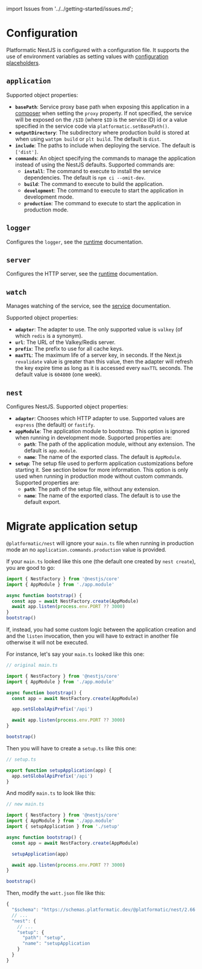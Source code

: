 import Issues from '../../getting-started/issues.md';

# Configuration

Platformatic NestJS is configured with a configuration file. It supports the use
of environment variables as setting values with [configuration placeholders](#configuration-placeholders).

## `application`

Supported object properties:

- **`basePath`**: Service proxy base path when exposing this application in a [composer](../composer/configuration.md) when setting the `proxy` property. If not specified, the service will be exposed on the `/$ID` (where `$ID` is the service ID) id or a value specified in the service code via `platformatic.setBasePath()`.
- **`outputDirectory`**: The subdirectory where production build is stored at when using `wattpm build` or `plt build`. The default is `dist`.
- **`include`**: The paths to include when deploying the service. The default is `['dist']`.
- **`commands`**: An object specifying the commands to manage the application instead of using the NestJS defaults. Supported commands are:
  - **`install`**: The command to execute to install the service dependencies. The default is `npm ci --omit-dev`.
  - **`build`**: The command to execute to build the application.
  - **`development`**: The command to execute to start the application in development mode.
  - **`production`**: The command to execute to start the application in production mode.

## `logger`

Configures the `logger`, see the [runtime](../runtime/configuration.md#logger) documentation.

## `server`

Configures the HTTP server, see the [runtime](../runtime/configuration.md#server) documentation.

## `watch`

Manages watching of the service, see the [service](../service/configuration.md#watch) documentation.

Supported object properties:

- **`adapter`**: The adapter to use. The only supported value is `valkey` (of which `redis` is a synonym).
- **`url`**: The URL of the Valkey/Redis server.
- **`prefix`**: The prefix to use for all cache keys.
- **`maxTTL`**: The maximum life of a server key, in seconds. If the Next.js `revalidate` value is greater than this value, then
  the adapter will refresh the key expire time as long as it is accessed every `maxTTL` seconds. The default value is `604800` (one week).

## `nest`

Configures NestJS. Supported object properties:

- **`adapter`**: Chooses which HTTP adapter to use. Supported values are `express` (the default) or `fastify`.
- **`appModule`**: The application module to bootstrap. This option is ignored when running in development mode.
  Supported properties are:
  - **`path`**: The path of the application module, without any extension. The default is `app.module`.
  - **`name`**: The name of the exported class. The default is `AppModule`.
- **`setup`**: The setup file used to perform application customizations before starting it. See section below for more information. This option is only used when running in production mode without custom commands. Supported properties are:
  - **`path`**: The path of the setup file, without any extension.
  - **`name`**: The name of the exported class. The default is to use the default export.

# Migrate application setup

`@platformatic/nest` will ignore your `main.ts` file when running in production mode an no `application.commands.production` value is provided.

If your `main.ts` looked like this one (the default one created by `nest create`), you are good to go:

```typescript
import { NestFactory } from '@nestjs/core'
import { AppModule } from './app.module'

async function bootstrap() {
  const app = await NestFactory.create(AppModule)
  await app.listen(process.env.PORT ?? 3000)
}
bootstrap()
```

If, instead, you had some custom logic between the application creation and and the `listen` invocation, then you will have to extract in another file otherwise it will not be executed.

For instance, let's say your `main.ts` looked like this one:

```typescript
// original main.ts

import { NestFactory } from '@nestjs/core'
import { AppModule } from './app.module'

async function bootstrap() {
  const app = await NestFactory.create(AppModule)

  app.setGlobalApiPrefix('/api')

  await app.listen(process.env.PORT ?? 3000)
}

bootstrap()
```

Then you will have to create a `setup.ts` like this one:

```typescript
// setup.ts

export function setupApplication(app) {
  app.setGlobalApiPrefix('/api')
}
```

And modify `main.ts` to look like this:

```typescript
// new main.ts

import { NestFactory } from '@nestjs/core'
import { AppModule } from './app.module'
import { setupApplication } from './setup'

async function bootstrap() {
  const app = await NestFactory.create(AppModule)

  setupApplication(app)

  await app.listen(process.env.PORT ?? 3000)
}

bootstrap()
```

Then, modify the `watt.json` file like this:

```javascript
{
  "$schema": "https://schemas.platformatic.dev/@platformatic/nest/2.66.0.json",
  // ...
  "nest": {
    // ...
    "setup": {
      "path": "setup",
      "name": "setupApplication
    }
  }
}
```

<Issues />
